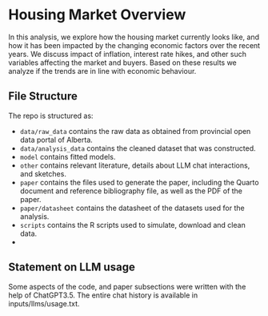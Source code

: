# Housing Market Overview

In this analysis, we explore how the housing market currently looks like, and how it has been impacted by the changing economic factors over the recent years. We discuss impact of inflation, interest rate hikes, and other such variables affecting the market and buyers. Based on these results we analyze if the trends are in line with economic behaviour.


## File Structure
The repo is structured as:

-   `data/raw_data` contains the raw data as obtained from provincial open data portal of Alberta.
-   `data/analysis_data` contains the cleaned dataset that was constructed.
-   `model` contains fitted models. 
-   `other` contains relevant literature, details about LLM chat interactions, and sketches.
-   `paper` contains the files used to generate the paper, including the Quarto document and reference bibliography file, as well as the PDF of the paper. 
-    `paper/datasheet` contains the datasheet of the datasets used for the analysis.
-   `scripts` contains the R scripts used to simulate, download and clean data.
-   
## Statement on LLM usage

Some aspects of the code, and paper subsections were written with the help of ChatGPT3.5. The entire chat history is available in inputs/llms/usage.txt.
